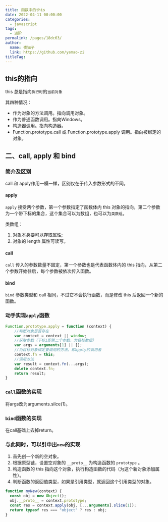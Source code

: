 ```yaml
---
title: 函数中的this
date: 2022-04-11 00:00:00
categories: 
  - javascript
tags: 
  - 进阶
permalink: /pages/18dc63/
author: 
  name: 夜猫子
  link: https://github.com/yemao-zi
titleTag: 
---
```




## this的指向

this 总是指向`执行时`的`当前对象`

其四种情况：

- 作为对象的方法调用。指向调用对象。
- 作为普通函数调用。指向Windows。
- 构造器调用。指向构造器。
- Function.prototype.call 或 Function.prototype.apply 调用。指向被绑定的对象。

## 二、call, apply 和 bind

### 简介及区别

call 和 apply作用一模一样，区别仅在于传入参数形式的不同。

#### apply

`apply` 接受两个参数，第一个参数指定了函数体内 this 对象的指向，第二个参数为一个带下标的集合，这个集合可以为数组，也可以为`类数组`。

类数组：

1. 对象本身要可以存取属性;
2. 对象的 length 属性可读写。

#### call

`call` 传入的参数数量不固定，第一个参数也是代表函数体内的 this 指向，从第二个参数开始往后，每个参数被依次传入函数。

#### bind

`bind` 参数类型和 call 相同，不过它不会执行函数，而是修改 this 后返回一个新的函数。

### 动手实现`apply`函数

```js
Function.prototype.apply = function (context) {
    //判断对象是否存在
    var context = context || window;
    //获取参数（下标1即第二个参数，为目标数组）
    var args = arguments[1] || [];
    //为目标对象绑定要调用的方法，即apply的调用者
    context.fn = this;
    //调用方法
    var result = context.fn(...args);
    delete context.fn;
    return result;
}
```

### `call`函数的实现

将args改为arguments.silce(1)。

### `bind`函数的实现

在call基础上去掉return。

### 与此同时，可以引申出`new`的实现

1. 首先创一个新的空对象。
2. 根据原型链，设置空对象的 `__proto__` 为构造函数的 `prototype` 。
3. 构造函数的 this 指向这个对象，执行构造函数的代码（为这个新对象添加属性）。
4. 判断函数的返回值类型，如果是引用类型，就返回这个引用类型的对象。

```javascript
function myNew(context) {
  const obj = new Object();
  obj.__proto__ = context.prototype;
  const res = context.apply(obj, [...arguments].slice(1));
  return typeof res === "object" ? res : obj;
}
```

